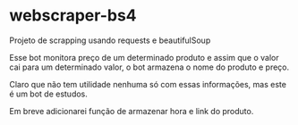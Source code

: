# webscraper-bs4
Projeto de scrapping usando requests e beautifulSoup

Esse bot monitora preço de um determinado produto e assim que o valor cai para um determinado valor, o bot armazena o nome do produto e preço.

Claro que não tem utilidade nenhuma só com essas informações, mas este é um bot de estudos.

Em breve adicionarei função de armazenar hora e link do produto.
